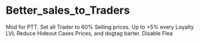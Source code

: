 # Better_sales_to_Traders

Mod for PTT.
Set all Trader to 60% Selling prices. Up to +5% every Loyalty LVL
Reduce Hideout Cases Prices, and dogtag barter.
Disable Flea
 
